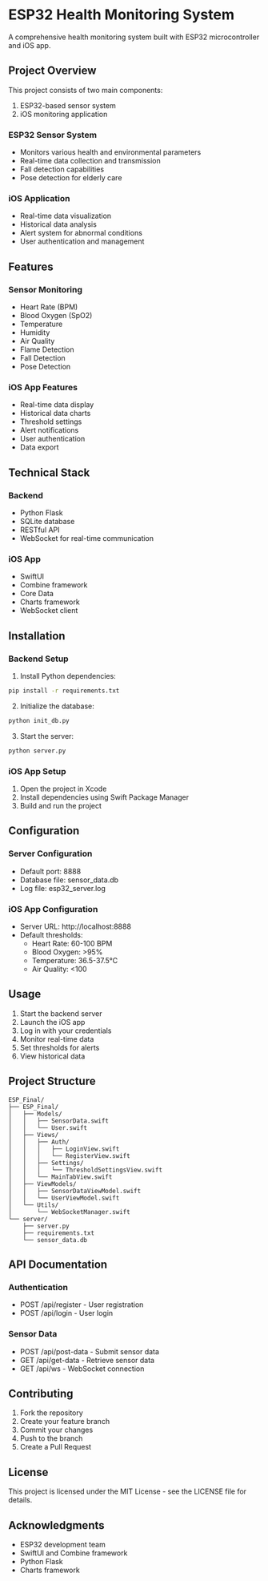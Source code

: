 # ESP32 Health Monitoring System

A comprehensive health monitoring system built with ESP32 microcontroller and iOS app.

## Project Overview

This project consists of two main components:
1. ESP32-based sensor system
2. iOS monitoring application

### ESP32 Sensor System
- Monitors various health and environmental parameters
- Real-time data collection and transmission
- Fall detection capabilities
- Pose detection for elderly care

### iOS Application
- Real-time data visualization
- Historical data analysis
- Alert system for abnormal conditions
- User authentication and management

## Features

### Sensor Monitoring
- Heart Rate (BPM)
- Blood Oxygen (SpO2)
- Temperature
- Humidity
- Air Quality
- Flame Detection
- Fall Detection
- Pose Detection

### iOS App Features
- Real-time data display
- Historical data charts
- Threshold settings
- Alert notifications
- User authentication
- Data export

## Technical Stack

### Backend
- Python Flask
- SQLite database
- RESTful API
- WebSocket for real-time communication

### iOS App
- SwiftUI
- Combine framework
- Core Data
- Charts framework
- WebSocket client

## Installation

### Backend Setup
1. Install Python dependencies:
```bash
pip install -r requirements.txt
```

2. Initialize the database:
```bash
python init_db.py
```

3. Start the server:
```bash
python server.py
```

### iOS App Setup
1. Open the project in Xcode
2. Install dependencies using Swift Package Manager
3. Build and run the project

## Configuration

### Server Configuration
- Default port: 8888
- Database file: sensor_data.db
- Log file: esp32_server.log

### iOS App Configuration
- Server URL: http://localhost:8888
- Default thresholds:
  - Heart Rate: 60-100 BPM
  - Blood Oxygen: >95%
  - Temperature: 36.5-37.5°C
  - Air Quality: <100

## Usage

1. Start the backend server
2. Launch the iOS app
3. Log in with your credentials
4. Monitor real-time data
5. Set thresholds for alerts
6. View historical data

## Project Structure

```
ESP_Final/
├── ESP_Final/
│   ├── Models/
│   │   ├── SensorData.swift
│   │   └── User.swift
│   ├── Views/
│   │   ├── Auth/
│   │   │   ├── LoginView.swift
│   │   │   └── RegisterView.swift
│   │   ├── Settings/
│   │   │   └── ThresholdSettingsView.swift
│   │   └── MainTabView.swift
│   ├── ViewModels/
│   │   ├── SensorDataViewModel.swift
│   │   └── UserViewModel.swift
│   └── Utils/
│       └── WebSocketManager.swift
└── server/
    ├── server.py
    ├── requirements.txt
    └── sensor_data.db
```

## API Documentation

### Authentication
- POST /api/register - User registration
- POST /api/login - User login

### Sensor Data
- POST /api/post-data - Submit sensor data
- GET /api/get-data - Retrieve sensor data
- GET /api/ws - WebSocket connection

## Contributing

1. Fork the repository
2. Create your feature branch
3. Commit your changes
4. Push to the branch
5. Create a Pull Request

## License

This project is licensed under the MIT License - see the LICENSE file for details.

## Acknowledgments

- ESP32 development team
- SwiftUI and Combine framework
- Python Flask
- Charts framework 